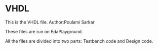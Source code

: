# VHDL 
This is the VHDL file.   Author:Poulami Sarkar

These files are run on EdaPlayground.

All the files are divided into two parts: Testbench code and Design code.
